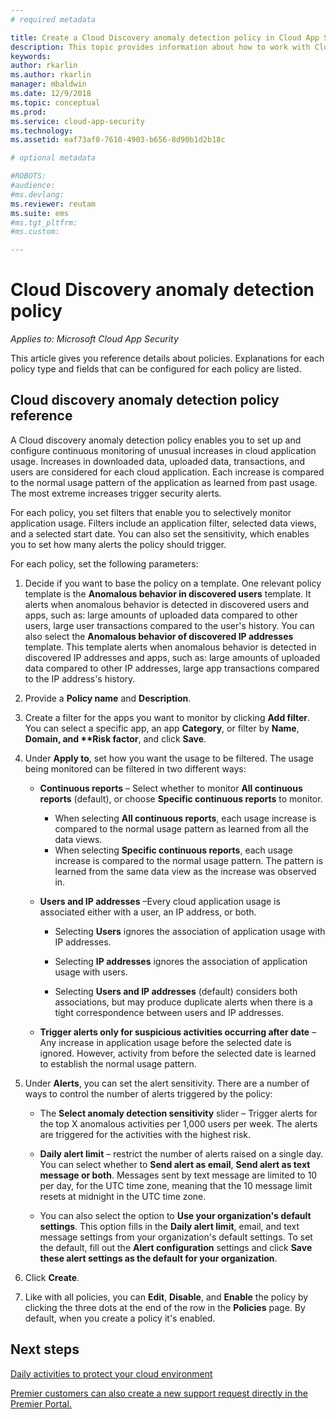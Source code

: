 ```yaml
---
# required metadata

title: Create a Cloud Discovery anomaly detection policy in Cloud App Security | Microsoft Docs
description: This topic provides information about how to work with Cloud Discovery anomaly detection policies.
keywords:
author: rkarlin
ms.author: rkarlin
manager: mbaldwin
ms.date: 12/9/2018
ms.topic: conceptual
ms.prod:
ms.service: cloud-app-security
ms.technology:
ms.assetid: eaf73af0-7610-4903-b656-8d90b1d2b18c

# optional metadata

#ROBOTS:
#audience:
#ms.devlang:
ms.reviewer: reutam
ms.suite: ems
#ms.tgt_pltfrm:
#ms.custom:

---
```


# Cloud Discovery anomaly detection policy

*Applies to: Microsoft Cloud App Security*

This article gives you reference details about policies. Explanations for each policy type and fields that can be configured for each policy are listed.  
  
## Cloud discovery anomaly detection policy reference
  
A Cloud discovery anomaly detection policy enables you to set up and configure continuous monitoring of unusual increases in cloud application usage. Increases in downloaded data, uploaded data, transactions, and users are considered for each cloud application. Each increase is compared to the normal usage pattern of the application as learned from past usage. The most extreme increases trigger security alerts.  
 
For each policy, you set filters that enable you to selectively monitor application usage. Filters include an application filter, selected data views, and a selected start date. You can also set the sensitivity, which enables you to set how many alerts the policy should trigger.  

For each policy, set the following parameters:

1. Decide if you want to base the policy on a template. One relevant policy template is the **Anomalous behavior in discovered users** template. It alerts when anomalous behavior is detected in discovered users and apps, such as: large amounts of uploaded data compared to other users, large user transactions compared to the user's history. You can also select the **Anomalous behavior of discovered IP addresses** template. This template alerts when anomalous behavior is detected in discovered IP addresses and apps, such as: large amounts of uploaded data compared to other IP addresses, large app transactions compared to the IP address's history. 
 
2. Provide a **Policy name** and **Description**.  

3. Create a filter for the apps you want to monitor by clicking <strong>Add filter</strong>. 
   You can select a specific app, an app <strong>Category</strong>, or filter by <strong>Name</strong>, <strong>Domain, and **Risk factor</strong>, and click <strong>Save</strong>.

4. Under **Apply to**, set how you want the usage to be filtered. The usage being monitored can be filtered in two different ways:  
  
    - **Continuous reports** – Select whether to monitor **All continuous reports** (default), or choose **Specific continuous reports** to monitor.  
  
        - When selecting **All continuous reports**, each usage increase is compared to the normal usage pattern as learned from all the data views.  
        - When selecting **Specific continuous reports**, each usage increase is compared to the normal usage pattern. The pattern is learned from the same data view as the increase was observed in.  
  
    - **Users and IP addresses** –Every cloud application usage is associated either with a user, an IP address, or both.  
  
        - Selecting **Users** ignores the association of application usage with IP addresses.  
  
        - Selecting **IP addresses** ignores the association of application usage with users.  
  
        - Selecting **Users and IP addresses** (default) considers both associations, but may produce duplicate alerts when there is a tight correspondence between users and IP addresses.

    - **Trigger alerts only for suspicious activities occurring after date** – Any increase in application usage before the selected date is ignored. However, activity from before the selected date is learned to establish the normal usage pattern.  
  
5. Under **Alerts**, you can set the alert sensitivity. There are a number of ways to control the number of alerts triggered by the policy:  
  
    - The **Select anomaly detection sensitivity** slider – Trigger alerts for the top X anomalous activities per 1,000 users per week. The alerts are triggered for the activities with the highest risk.  
  
    - **Daily alert limit** – restrict the number of alerts raised on a single day. You can select whether to **Send alert as email**, **Send alert as text message or both**. Messages sent by text message are limited to 10 per day, for the UTC time zone, meaning that the 10 message limit resets at midnight in the UTC time zone.

    - You can also select the option to **Use your organization's default settings**. This option fills in the **Daily alert limit**, email, and text message settings from your organization's default settings. To set the default, fill out the **Alert configuration** settings and click **Save these alert settings as the default for your organization**.

6. Click **Create**.

7. Like with all policies, you can **Edit**, **Disable**, and **Enable** the policy by clicking the three dots at the end of the row in the **Policies** page. By default, when you create a policy it's enabled.

## Next steps  
[Daily activities to protect your cloud environment](daily-activities-to-protect-your-cloud-environment.md)   

[Premier customers can also create a new support request directly in the Premier Portal.](https://premier.microsoft.com/)  
  
  